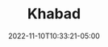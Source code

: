 ---
title: Khabad
date: 2022-11-10T10:33:21-05:00
draft: false
layout: national_monster_card
monster_manual: basic

Name: Khabad
Body_points: '10'
Strength_bonus: '0'
threshold: '0'
rips_from: None
Descriptive Phrase: Humanoid Plant
Type: Vegetable
APL: '1'
Movement: Wandering
Inteligence: Mindless
Society: Pack
Motivation: 
  - To Grow
armor: None

defensive_abilities: 
  - Lightning Adds to Body
vulnerabilities: 
  - Double Damage from Flame and Ice
spells: None
pyramid: None
rec_treasure: ''
notes: ''
weapon_use: None
claws: 'Short/Long '
base_damage_call: 'Small Weapon - 1 Normal Short/Longsword - 2 Normal '
at_death: Dissolves
healed_by: Healing and Lightning
immune_to: Sleep, Charm, Poison, Waylay
Protectives: None to Start
Zone: A
---